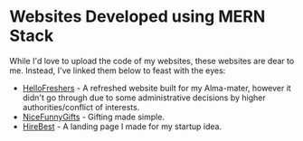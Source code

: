 # Websites Developed using MERN Stack

While I'd love to upload the code of my websites, these websites are dear to me. Instead, I've linked them below to feast with the eyes:
* [HelloFreshers]() - A refreshed website built for my Alma-mater, however it didn't go through due to some administrative decisions by higher authorities/conflict of interests.
* [NiceFunnyGifts](https://nicefunnygifts.com) - Gifting made simple.
* [HireBest]() - A landing page I made for my startup idea.
